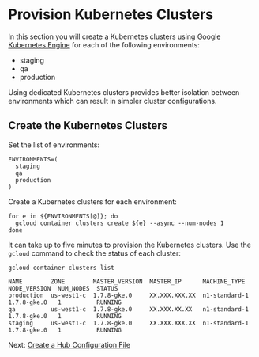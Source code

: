 # Provision Kubernetes Clusters

In this section you will create a Kubernetes clusters using [Google Kubernetes Engine](https://cloud.google.com/kubernetes-engine) for each of the following environments:

* staging
* qa
* production

Using dedicated Kubernetes clusters provides better isolation between environments which can result in simpler cluster configurations.

## Create the Kubernetes Clusters

Set the list of environments:

```
ENVIRONMENTS=(
  staging
  qa
  production
)
```

Create a Kubernetes clusters for each environment:

```
for e in ${ENVIRONMENTS[@]}; do
  gcloud container clusters create ${e} --async --num-nodes 1
done
```

It can take up to five minutes to provision the Kubernetes clusters. Use the `gcloud` command to check the status of each cluster:

```
gcloud container clusters list
```
```
NAME        ZONE        MASTER_VERSION  MASTER_IP      MACHINE_TYPE   NODE_VERSION  NUM_NODES  STATUS
production  us-west1-c  1.7.8-gke.0     XX.XXX.XXX.XX  n1-standard-1  1.7.8-gke.0   1          RUNNING
qa          us-west1-c  1.7.8-gke.0     XX.XXX.XX.XX   n1-standard-1  1.7.8-gke.0   1          RUNNING
staging     us-west1-c  1.7.8-gke.0     XX.XXX.XXX.XX  n1-standard-1  1.7.8-gke.0   1          RUNNING
```

Next: [Create a Hub Configuration File](hub-configuration-file.md)
